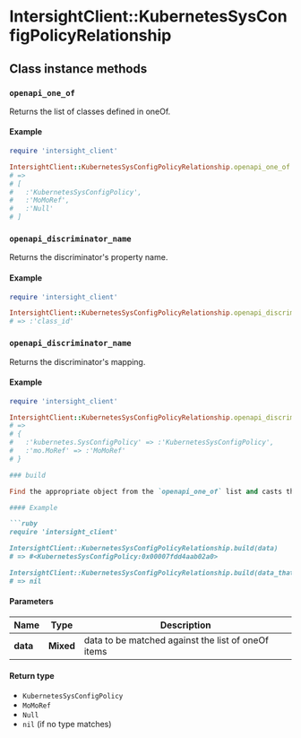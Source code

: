 # IntersightClient::KubernetesSysConfigPolicyRelationship

## Class instance methods

### `openapi_one_of`

Returns the list of classes defined in oneOf.

#### Example

```ruby
require 'intersight_client'

IntersightClient::KubernetesSysConfigPolicyRelationship.openapi_one_of
# =>
# [
#   :'KubernetesSysConfigPolicy',
#   :'MoMoRef',
#   :'Null'
# ]
```

### `openapi_discriminator_name`

Returns the discriminator's property name.

#### Example

```ruby
require 'intersight_client'

IntersightClient::KubernetesSysConfigPolicyRelationship.openapi_discriminator_name
# => :'class_id'
```

### `openapi_discriminator_name`

Returns the discriminator's mapping.

#### Example

```ruby
require 'intersight_client'

IntersightClient::KubernetesSysConfigPolicyRelationship.openapi_discriminator_mapping
# =>
# {
#   :'kubernetes.SysConfigPolicy' => :'KubernetesSysConfigPolicy',
#   :'mo.MoRef' => :'MoMoRef'
# }

### build

Find the appropriate object from the `openapi_one_of` list and casts the data into it.

#### Example

```ruby
require 'intersight_client'

IntersightClient::KubernetesSysConfigPolicyRelationship.build(data)
# => #<KubernetesSysConfigPolicy:0x00007fdd4aab02a0>

IntersightClient::KubernetesSysConfigPolicyRelationship.build(data_that_doesnt_match)
# => nil
```

#### Parameters

| Name | Type | Description |
| ---- | ---- | ----------- |
| **data** | **Mixed** | data to be matched against the list of oneOf items |

#### Return type

- `KubernetesSysConfigPolicy`
- `MoMoRef`
- `Null`
- `nil` (if no type matches)

